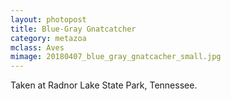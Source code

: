 ```yaml
---
layout: photopost
title: Blue-Gray Gnatcatcher
category: metazoa
mclass: Aves
mimage: 20180407_blue_gray_gnatcacher_small.jpg
---
```



Taken at Radnor Lake State Park, Tennessee.
